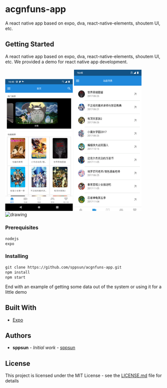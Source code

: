 # acgnfuns-app

A react native app based on expo, dva, react-native-elements, shoutem UI, etc.

## Getting Started

A react native app based on expo, dva, react-native-elements, shoutem UI, etc. We provided a demo for react native app development.<br/>
<br/>
<img src="screenshots/Screenshot_2019-01-19-16-43-59.png" alt="drawing" width="216"/>
<img src="screenshots/Screenshot_2019-01-19-16-45-38.png" alt="drawing" width="216"/>
<img src="screenshots/Screenshot_2019-01-19-16-48-07" alt="drawing" width="216"/>

### Prerequisites

```
nodejs
expo
```

### Installing

```
git clone https://github.com/sppsun/acgnfuns-app.git
npm install
npm start
```

End with an example of getting some data out of the system or using it for a little demo


## Built With

* [Expo](https://expo.io/tools)

## Authors

* **sppsun** - *Initial work* - [sppsun](https://github.com/sppsun)

## License

This project is licensed under the MIT License - see the [LICENSE.md](LICENSE.md) file for details
